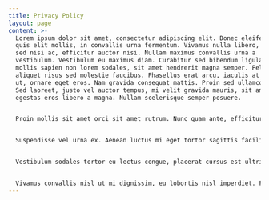 ```yaml
---
title: Privacy Policy
layout: page
content: >-
  Lorem ipsum dolor sit amet, consectetur adipiscing elit. Donec eleifend dolor
  quis elit mollis, in convallis urna fermentum. Vivamus nulla libero, rutrum
  sed nisi ac, efficitur auctor nisi. Nullam maximus convallis urna a
  vestibulum. Vestibulum eu maximus diam. Curabitur sed bibendum ligula. Proin
  mollis sapien non lorem sodales, sit amet hendrerit magna semper. Pellentesque
  aliquet risus sed molestie faucibus. Phasellus erat arcu, iaculis at finibus
  ut, ornare eget eros. Nam gravida consequat mattis. Proin sed ullamcorper leo.
  Sed laoreet, justo vel auctor tempus, mi velit gravida mauris, sit amet
  egestas eros libero a magna. Nullam scelerisque semper posuere.


  Proin mollis sit amet orci sit amet rutrum. Nunc quam ante, efficitur eget semper eu, elementum sit amet magna. Etiam imperdiet dui vitae orci tempor, ut iaculis lectus commodo. Nullam eget tellus velit. Suspendisse eget magna ac mauris luctus elementum. Curabitur in commodo turpis. Pellentesque convallis, risus rutrum consequat ultricies, tellus lectus sagittis odio, a tincidunt mi ante sed enim. Integer enim sem, pretium eu ornare vel, auctor eget quam. Aliquam in eros convallis, facilisis nisl eget, tincidunt urna. Sed nec tellus id massa euismod blandit. Praesent tristique aliquam tortor, eget lacinia enim eleifend at. Curabitur eu suscipit augue, eu lobortis magna. Pellentesque tincidunt vulputate ex, a hendrerit augue consequat ut. Maecenas eu enim in felis congue ultricies.


  Suspendisse vel urna ex. Aenean luctus mi eget tortor sagittis facilisis. Curabitur efficitur ex arcu, non dapibus mi tempus vitae. Nullam eget ex pulvinar, accumsan nulla vel, varius arcu. Ut ullamcorper, felis quis ullamcorper vehicula, quam erat ultrices dui, quis tincidunt ante magna in tellus. Vestibulum rhoncus mauris sit amet tellus aliquet sollicitudin. Nulla facilisi. Integer ornare maximus tellus in semper. Morbi ipsum nulla, interdum et dignissim et, interdum vel est. Praesent molestie metus at sodales aliquam. Vestibulum ac iaculis risus. Etiam imperdiet purus libero. Vestibulum lacinia felis sit amet tincidunt pellentesque. Proin gravida sollicitudin consectetur. Nunc interdum eu urna nec tempus.


  Vestibulum sodales tortor eu lectus congue, placerat cursus est ultrices. Nulla facilisi. Proin fermentum mi eu orci luctus, sit amet gravida metus laoreet. Nunc ultrices molestie orci, vitae egestas est venenatis quis. Nam rhoncus fermentum turpis, a lacinia ligula. Integer blandit justo vitae semper dignissim. Phasellus molestie tortor purus, at pharetra ante rutrum in. Curabitur odio sapien, vehicula sed convallis non, laoreet non urna. Nunc elementum laoreet lorem, sit amet ultricies risus feugiat vel.


  Vivamus convallis nisl ut mi dignissim, eu lobortis nisl imperdiet. Fusce id leo id libero posuere elementum. In vel porta diam, eu accumsan elit. Integer mattis, odio nec cursus ultrices, felis urna feugiat metus, eget blandit dui ante sit amet erat. Mauris vitae nulla gravida, bibendum sem vitae, ullamcorper odio. Nam vel porta magna. Nulla consectetur maximus eros, id finibus lectus. Proin a tortor at enim tempus hendrerit. Etiam congue neque iaculis, tincidunt urna vel, sagittis ipsum. Nullam ornare nulla in turpis egestas, et imperdiet sapien pharetra. Sed ullamcorper dolor sit amet ligula sodales luctus. Mauris luctus ac velit id sollicitudin. Aliquam lobortis augue nec pharetra ultricies.
---
```


